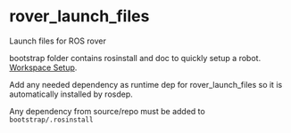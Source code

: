 # rover_launch_files
Launch files for ROS rover

bootstrap folder contains rosinstall and doc to quickly setup a robot.
[Workspace Setup](bootstrap/workspacesetup.md).

Add any needed dependency as runtime dep for rover_launch_files so it is automatically installed by rosdep.

Any dependency from source/repo must be added to `bootstrap/.rosinstall`